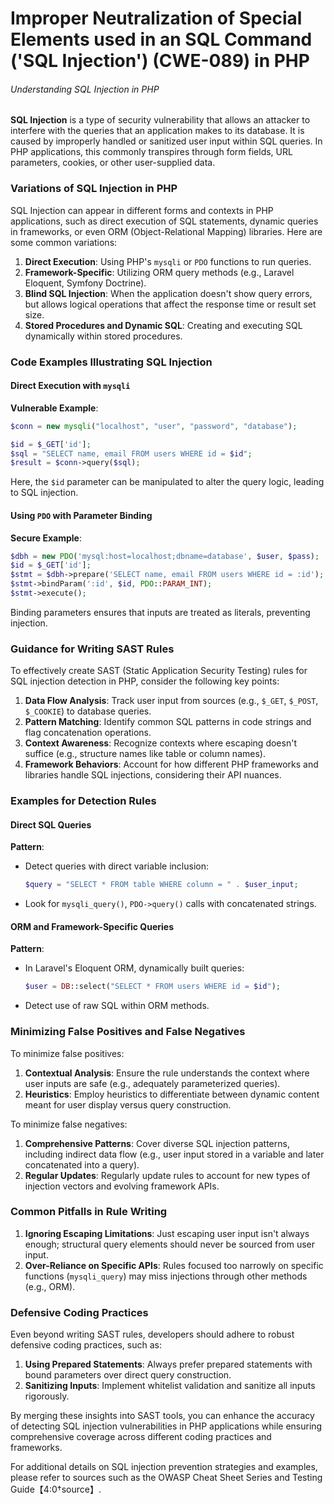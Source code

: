 # Improper Neutralization of Special Elements used in an SQL Command ('SQL Injection') (CWE-089) in PHP

###### Understanding SQL Injection in PHP

**SQL Injection** is a type of security vulnerability that allows an attacker to interfere with the queries that an application makes to its database. It is caused by improperly handled or sanitized user input within SQL queries. In PHP applications, this commonly transpires through form fields, URL parameters, cookies, or other user-supplied data.

### Variations of SQL Injection in PHP

SQL Injection can appear in different forms and contexts in PHP applications, such as direct execution of SQL statements, dynamic queries in frameworks, or even ORM (Object-Relational Mapping) libraries. Here are some common variations:

1. **Direct Execution**: Using PHP's `mysqli` or `PDO` functions to run queries.
2. **Framework-Specific**: Utilizing ORM query methods (e.g., Laravel Eloquent, Symfony Doctrine).
3. **Blind SQL Injection**: When the application doesn't show query errors, but allows logical operations that affect the response time or result set size.
4. **Stored Procedures and Dynamic SQL**: Creating and executing SQL dynamically within stored procedures.

### Code Examples Illustrating SQL Injection

#### Direct Execution with `mysqli`

**Vulnerable Example**:
```php
$conn = new mysqli("localhost", "user", "password", "database");

$id = $_GET['id'];
$sql = "SELECT name, email FROM users WHERE id = $id";
$result = $conn->query($sql);
```

Here, the `$id` parameter can be manipulated to alter the query logic, leading to SQL injection.

#### Using `PDO` with Parameter Binding

**Secure Example**:
```php
$dbh = new PDO('mysql:host=localhost;dbname=database', $user, $pass);
$id = $_GET['id'];
$stmt = $dbh->prepare('SELECT name, email FROM users WHERE id = :id');
$stmt->bindParam(':id', $id, PDO::PARAM_INT);
$stmt->execute();
```

Binding parameters ensures that inputs are treated as literals, preventing injection.

### Guidance for Writing SAST Rules

To effectively create SAST (Static Application Security Testing) rules for SQL injection detection in PHP, consider the following key points:

1. **Data Flow Analysis**: Track user input from sources (e.g., `$_GET`, `$_POST`, `$_COOKIE`) to database queries.
2. **Pattern Matching**: Identify common SQL patterns in code strings and flag concatenation operations.
3. **Context Awareness**: Recognize contexts where escaping doesn't suffice (e.g., structure names like table or column names).
4. **Framework Behaviors**: Account for how different PHP frameworks and libraries handle SQL injections, considering their API nuances.

### Examples for Detection Rules

#### Direct SQL Queries

**Pattern**:
- Detect queries with direct variable inclusion:
  ```php
  $query = "SELECT * FROM table WHERE column = " . $user_input;
  ```
- Look for `mysqli_query()`, `PDO->query()` calls with concatenated strings.

#### ORM and Framework-Specific Queries

**Pattern**:
- In Laravel's Eloquent ORM, dynamically built queries:
  ```php
  $user = DB::select("SELECT * FROM users WHERE id = $id");
  ```
- Detect use of raw SQL within ORM methods.

### Minimizing False Positives and False Negatives

To minimize false positives:
1. **Contextual Analysis**: Ensure the rule understands the context where user inputs are safe (e.g., adequately parameterized queries).
2. **Heuristics**: Employ heuristics to differentiate between dynamic content meant for user display versus query construction.

To minimize false negatives:
1. **Comprehensive Patterns**: Cover diverse SQL injection patterns, including indirect data flow (e.g., user input stored in a variable and later concatenated into a query).
2. **Regular Updates**: Regularly update rules to account for new types of injection vectors and evolving framework APIs.

### Common Pitfalls in Rule Writing

1. **Ignoring Escaping Limitations**: Just escaping user input isn't always enough; structural query elements should never be sourced from user input.
2. **Over-Reliance on Specific APIs**: Rules focused too narrowly on specific functions (`mysqli_query`) may miss injections through other methods (e.g., ORM).

### Defensive Coding Practices

Even beyond writing SAST rules, developers should adhere to robust defensive coding practices, such as:
1. **Using Prepared Statements**: Always prefer prepared statements with bound parameters over direct query construction.
2. **Sanitizing Inputs**: Implement whitelist validation and sanitize all inputs rigorously.

By merging these insights into SAST tools, you can enhance the accuracy of detecting SQL injection vulnerabilities in PHP applications while ensuring comprehensive coverage across different coding practices and frameworks.

For additional details on SQL injection prevention strategies and examples, please refer to sources such as the OWASP Cheat Sheet Series and Testing Guide【4:0†source】.